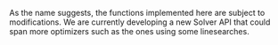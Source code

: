 As the name suggests, the functions implemented here are subject to
modifications. We are currently developing a new Solver API that could
span more optimizers such as the ones using some linesearches.
